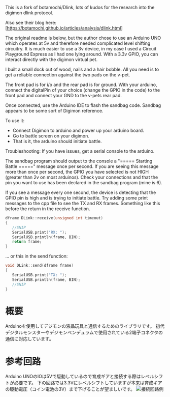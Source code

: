 This is a fork of botamochi/Dlink, lots of kudos for the research into the digimon dlink protocol.

Also see their blog here: [https://botamochi.github.io/articles/analysis/dlink.html]

The original readme is below, but the author chose to use an Arduino UNO which operates at 5v and therefore needed complicated level shifting circuitry.  It is much easier to use a 3v device, in my case I used a Circuit Playground Express as I had one lying around.  With a 3.3v GPIO, you can interact directly with the digimon virtual pet.  

I built a small dock out of wood, nails and a hair bobble.  All you need is to get a reliable connection against the two pads on the v-pet.  

The front pad is for i/o and the rear pad is for ground.  With your arduino, connect the digitalPin of your choice (change the GPIO in the code) to the front pad and connect your GND to the v-pets rear pad. 

Once connected, use the Arduino IDE to flash the sandbag code.  Sandbag appears to be some sort of Digimon reference.  

To use it:

* Connect Digimon to arduino and power up your arduino board.
* Go to battle screen on your digimon.
* That is it, the arduino should initiate battle.

Troubleshooting:
If you have issues, get a serial console to the arduino. 

The sandbag program should output to the console a "===== Starting Battle =====" message once per second.  If you are seeing this message more than once per second, the GPIO you have selected is not HIGH (greater than 2v on most arduinos).  Check your connections and that the pin you want to use has been declared in the sandbag program (mine is 6).

If you see a message every one second, the device is detecting that the GPIO pin is high and is trying to initiate battle. Try adding some print messages to the cpp file to see the TX and RX frames.  Something like this before the return in the receive function.
```c
dframe DLink::receive(unsigned int timeout)
{
   //SNIP
   SerialUSB.print("RX: ");
   SerialUSB.println(frame, BIN);
   return frame;
}
```
... or this in the send function:

```c
void DLink::send(dframe frame)
{
   SerialUSB.print("TX: ");
   SerialUSB.println(frame, BIN);
   //SNIP
}
```

# 概要
Arduinoを使用してデジモンの液晶玩具と通信するためのライブラリです。
初代デジタルモンスターやデジモンペンデュラムで使用されている2端子コネクタの通信に対応しています。

# 参考回路
Arduino UNOのIOは5Vで駆動しているので育成ギアと接続する際はレベルシフトが必要です。
下の回路では3.3Vにレベルシフトしていますが本来は育成ギアの駆動電圧（コイン電池の3V）まで下げることが望ましいです。
![接続回路例](https://github.com/botamochi/DLink/blob/master/examples/wiring_diagram.png "Arduinoと育成ギアの接続回路例")
